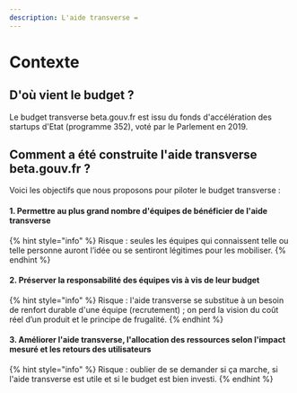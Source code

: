 ```yaml
---
description: L'aide transverse =
---
```


# Contexte

## D'où vient le budget ?

Le budget transverse beta.gouv.fr est issu du fonds d'accélération des startups d'Etat \(programme 352\), voté par le Parlement en 2019. 

## Comment a été construite l'aide transverse beta.gouv.fr ? 

Voici les objectifs que nous proposons pour piloter le budget transverse :  

#### **1. Permettre au plus grand nombre d'équipes de bénéficier de l'aide transverse**

{% hint style="info" %}
Risque : seules les équipes qui connaissent telle ou telle personne auront l’idée ou se sentiront légitimes pour les mobiliser.
{% endhint %}

#### 2. Préserver la responsabilité des équipes vis à vis de leur budget  <a id="Pr&#xE9;server-la-responsabilit&#xE9;-des-&#xE9;quipes-vis-&#xE0;-vis-de-leur-budget"></a>

{% hint style="info" %}
Risque :  l'aide transverse se substitue à un besoin de renfort durable d'une équipe \(recrutement\) ; on perd la vision du coût réel d’un produit et le principe de frugalité.
{% endhint %}

#### 3. Améliorer l'aide transverse, l'allocation des ressources selon l'impact mesuré et les retours des utilisateurs 

{% hint style="info" %}
Risque : oublier de se demander si ça marche, si l'aide transverse est utile et si le budget est bien investi. 
{% endhint %}



